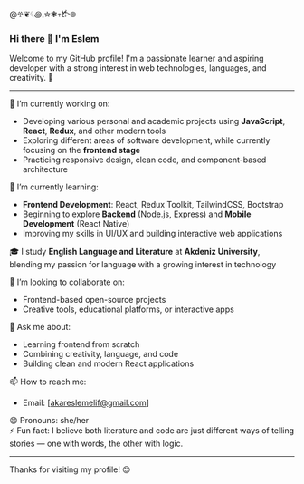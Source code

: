 @𖣂❦𓏲꩜𓈒✮❃𖥧𐂂𖣠
### Hi there 👋 I'm Eslem

Welcome to my GitHub profile! I'm a passionate learner and aspiring developer with a strong interest in web technologies, languages, and creativity. 🚀

---

🔭 I’m currently working on:  
- Developing various personal and academic projects using **JavaScript**, **React**, **Redux**, and other modern tools  
- Exploring different areas of software development, while currently focusing on the **frontend stage**  
- Practicing responsive design, clean code, and component-based architecture  

🌱 I’m currently learning:  
- **Frontend Development**: React, Redux Toolkit, TailwindCSS, Bootstrap  
- Beginning to explore **Backend** (Node.js, Express) and **Mobile Development** (React Native)  
- Improving my skills in UI/UX and building interactive web applications  

🎓 I study **English Language and Literature** at **Akdeniz University**, blending my passion for language with a growing interest in technology  

👯 I’m looking to collaborate on:  
- Frontend-based open-source projects  
- Creative tools, educational platforms, or interactive apps  

💬 Ask me about:  
- Learning frontend from scratch  
- Combining creativity, language, and code  
- Building clean and modern React applications  

📫 How to reach me:  
- Email: [akareslemelif@gmail.com]  
 

😄 Pronouns: she/her  
⚡ Fun fact: I believe both literature and code are just different ways of telling stories — one with words, the other with logic.

---

Thanks for visiting my profile! 😊  

